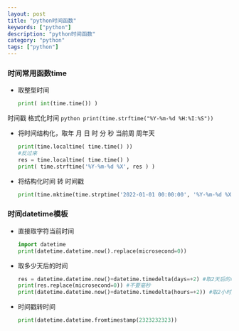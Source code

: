 ```yaml
---
layout: post
title: "python时间函数"
keywords: ["python"]
description: "python时间函数"
category: "python"
tags: ["python"]
---
```


### 时间常用函数time
* 取整型时间
	```python
	print( int(time.time()) )
	```

时间戳 格式化时间
	```python
	print(time.strftime("%Y-%m-%d %H:%I:%S"))
	```

* 将时间结构化，取年 月 日 时 分 秒 当前周 周年天
	```python
	print(time.localtime( time.time() ))
	#反过来
	res = time.localtime( time.time() )
	print( time.strftime('%Y-%m-%d %X', res ) )
	```

* 将结构化时间 转 时间戳
	```python
	print(time.mktime(time.strptime('2022-01-01 00:00:00', '%Y-%m-%d %X'))) #得到时间戳
	```

### 时间datetime模板
* 直接取字符当前时间
	```python
	import datetime
	print(datetime.datetime.now().replace(microsecond=0))
	```

* 取多少天后的时间
	```python
	res = datetime.datetime.now()+datetime.timedelta(days=+2) #取2天后的时间
	print(res.replace(microsecond=0)) #不要毫秒
	print(datetime.datetime.now()+datetime.timedelta(hours=+2)) #取2小时后的时间

	```

* 时间戳转时间
	```python
	print(datetime.datetime.fromtimestamp(2323232323))
	```